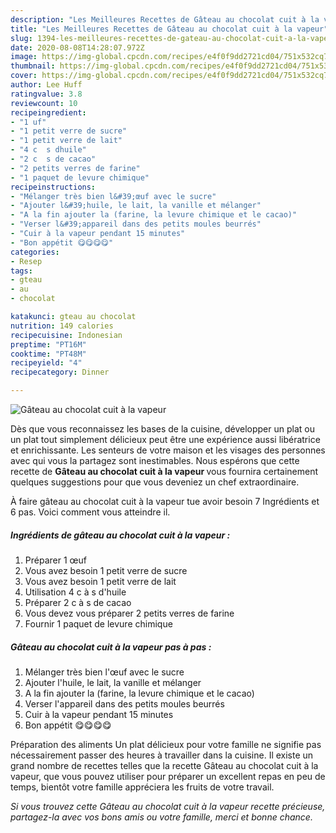 ```yaml
---
description: "Les Meilleures Recettes de Gâteau au chocolat cuit à la vapeur"
title: "Les Meilleures Recettes de Gâteau au chocolat cuit à la vapeur"
slug: 1394-les-meilleures-recettes-de-gateau-au-chocolat-cuit-a-la-vapeur
date: 2020-08-08T14:28:07.972Z
image: https://img-global.cpcdn.com/recipes/e4f0f9dd2721cd04/751x532cq70/gateau-au-chocolat-cuit-a-la-vapeur-photo-principale-de-la-recette.jpg
thumbnail: https://img-global.cpcdn.com/recipes/e4f0f9dd2721cd04/751x532cq70/gateau-au-chocolat-cuit-a-la-vapeur-photo-principale-de-la-recette.jpg
cover: https://img-global.cpcdn.com/recipes/e4f0f9dd2721cd04/751x532cq70/gateau-au-chocolat-cuit-a-la-vapeur-photo-principale-de-la-recette.jpg
author: Lee Huff
ratingvalue: 3.8
reviewcount: 10
recipeingredient:
- "1 uf"
- "1 petit verre de sucre"
- "1 petit verre de lait"
- "4 c  s dhuile"
- "2 c  s de cacao"
- "2 petits verres de farine"
- "1 paquet de levure chimique"
recipeinstructions:
- "Mélanger très bien l&#39;œuf avec le sucre"
- "Ajouter l&#39;huile, le lait, la vanille et mélanger"
- "A la fin ajouter la (farine, la levure chimique et le cacao)"
- "Verser l&#39;appareil dans des petits moules beurrés"
- "Cuir à la vapeur pendant 15 minutes"
- "Bon appétit 😋😋😋😋"
categories:
- Resep
tags:
- gteau
- au
- chocolat

katakunci: gteau au chocolat 
nutrition: 149 calories
recipecuisine: Indonesian
preptime: "PT16M"
cooktime: "PT48M"
recipeyield: "4"
recipecategory: Dinner

---
```



![Gâteau au chocolat cuit à la vapeur](https://img-global.cpcdn.com/recipes/e4f0f9dd2721cd04/751x532cq70/gateau-au-chocolat-cuit-a-la-vapeur-photo-principale-de-la-recette.jpg)

Dès que vous reconnaissez les bases de la cuisine, développer un plat ou un plat tout simplement délicieux peut être une expérience aussi libératrice et enrichissante. Les senteurs de votre maison et les visages des personnes avec qui vous la partagez sont inestimables. Nous espérons que cette recette de <strong> Gâteau au chocolat cuit à la vapeur </strong> vous fournira certainement quelques suggestions pour que vous deveniez un chef extraordinaire.

<!--inarticleads1-->

À faire gâteau au chocolat cuit à la vapeur tue avoir besoin 7 Ingrédients et 6 pas. Voici comment vous atteindre il.

##### Ingrédients de gâteau au chocolat cuit à la vapeur :

1. Préparer 1 œuf
1. Vous avez besoin 1 petit verre de sucre
1. Vous avez besoin 1 petit verre de lait
1. Utilisation 4 c à s d&#39;huile
1. Préparer 2 c à s de cacao
1. Vous devez vous préparer 2 petits verres de farine
1. Fournir 1 paquet de levure chimique




<!--inarticleads2-->

##### Gâteau au chocolat cuit à la vapeur pas à pas :

1. Mélanger très bien l&#39;œuf avec le sucre
1. Ajouter l&#39;huile, le lait, la vanille et mélanger
1. A la fin ajouter la (farine, la levure chimique et le cacao)
1. Verser l&#39;appareil dans des petits moules beurrés
1. Cuir à la vapeur pendant 15 minutes
1. Bon appétit 😋😋😋😋




<!--inarticleads1-->

<p>
Préparation des aliments Un plat délicieux pour votre famille ne signifie pas nécessairement passer des heures à travailler dans la cuisine. Il existe un grand nombre de recettes telles que la recette Gâteau au chocolat cuit à la vapeur, que vous pouvez utiliser pour préparer un excellent repas en peu de temps, bientôt votre famille appréciera les fruits de votre travail.
</p>

<p>
<i>Si vous trouvez cette Gâteau au chocolat cuit à la vapeur recette précieuse, partagez-la avec vos bons amis ou votre famille, merci et bonne chance.</i>
</p>
